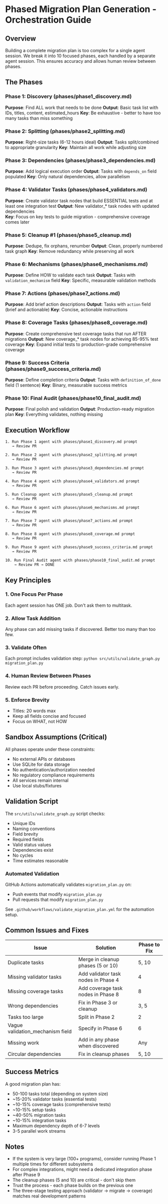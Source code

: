 # Phased Migration Plan Generation - Orchestration Guide

## Overview
Building a complete migration plan is too complex for a single agent session. We break it into 10 focused phases, each handled by a separate agent session. This ensures accuracy and allows human review between phases.

## The Phases

### Phase 1: Discovery (phases/phase1_discovery.md)
**Purpose**: Find ALL work that needs to be done
**Output**: Basic task list with IDs, titles, content, estimated_hours
**Key**: Be exhaustive - better to have too many tasks than miss something

### Phase 2: Splitting (phases/phase2_splitting.md)  
**Purpose**: Right-size tasks (6-12 hours ideal)
**Output**: Tasks split/combined to appropriate granularity
**Key**: Maintain all work while adjusting size

### Phase 3: Dependencies (phases/phase3_dependencies.md)
**Purpose**: Add logical execution order
**Output**: Tasks with `depends_on` field populated
**Key**: Only natural dependencies, allow parallelism

### Phase 4: Validator Tasks (phases/phase4_validators.md)
**Purpose**: Create validator task nodes that build ESSENTIAL tests and at least one integration test
**Output**: New validator_* task nodes with updated dependencies  
**Key**: Focus on key tests to guide migration - comprehensive coverage comes later

### Phase 5: Cleanup #1 (phases/phase5_cleanup.md)
**Purpose**: Dedupe, fix orphans, renumber
**Output**: Clean, properly numbered task graph
**Key**: Remove redundancy while preserving all work

### Phase 6: Mechanisms (phases/phase6_mechanisms.md)
**Purpose**: Define HOW to validate each task
**Output**: Tasks with `validation_mechanism` field
**Key**: Specific, measurable validation methods

### Phase 7: Actions (phases/phase7_actions.md)
**Purpose**: Add brief action descriptions
**Output**: Tasks with `action` field (brief and actionable)
**Key**: Concise, actionable instructions

### Phase 8: Coverage Tasks (phases/phase8_coverage.md)
**Purpose**: Create comprehensive test coverage tasks that run AFTER migrations
**Output**: New coverage_* task nodes for achieving 85-95% test coverage
**Key**: Expand initial tests to production-grade comprehensive coverage

### Phase 9: Success Criteria (phases/phase9_success_criteria.md)
**Purpose**: Define completion criteria
**Output**: Tasks with `definition_of_done` field (1 sentence)
**Key**: Binary, measurable success metrics

### Phase 10: Final Audit (phases/phase10_final_audit.md)
**Purpose**: Final polish and validation
**Output**: Production-ready migration plan
**Key**: Everything validates, nothing missing

## Execution Workflow

```
1. Run Phase 1 agent with phases/phase1_discovery.md prompt
   → Review PR
   
2. Run Phase 2 agent with phases/phase2_splitting.md prompt  
   → Review PR
   
3. Run Phase 3 agent with phases/phase3_dependencies.md prompt
   → Review PR
   
4. Run Phase 4 agent with phases/phase4_validators.md prompt
   → Review PR
   
5. Run Cleanup agent with phases/phase5_cleanup.md prompt
   → Review PR
   
6. Run Phase 6 agent with phases/phase6_mechanisms.md prompt
   → Review PR
   
7. Run Phase 7 agent with phases/phase7_actions.md prompt
   → Review PR
   
8. Run Phase 8 agent with phases/phase8_coverage.md prompt
   → Review PR
   
9. Run Phase 9 agent with phases/phase9_success_criteria.md prompt
   → Review PR
   
10. Run Final Audit agent with phases/phase10_final_audit.md prompt
    → Review PR → DONE
```

## Key Principles

### 1. One Focus Per Phase
Each agent session has ONE job. Don't ask them to multitask.

### 2. Allow Task Addition
Any phase can add missing tasks if discovered. Better too many than too few.

### 3. Validate Often  
Each prompt includes validation step: `python src/utils/validate_graph.py migration_plan.py`

### 4. Human Review Between Phases
Review each PR before proceeding. Catch issues early.

### 5. Enforce Brevity
- Titles: 20 words max
- Keep all fields concise and focused
- Focus on WHAT, not HOW

## Sandbox Assumptions (Critical)
All phases operate under these constraints:
- No external APIs or databases
- Use SQLite for data storage
- No authentication/authorization needed
- No regulatory compliance requirements
- All services remain internal
- Use local stubs/fixtures

## Validation Script
The `src/utils/validate_graph.py` script checks:
- Unique IDs
- Naming conventions
- Field brevity
- Required fields
- Valid status values  
- Dependencies exist
- No cycles
- Time estimates reasonable

### Automated Validation
GitHub Actions automatically validates `migration_plan.py` on:
- Push events that modify `migration_plan.py`
- Pull requests that modify `migration_plan.py`

See `.github/workflows/validate_migration_plan.yml` for the automation setup.

## Common Issues and Fixes

| Issue | Solution | Phase to Fix |
|-------|----------|--------------|
| Duplicate tasks | Merge in cleanup phases (5 or 10) | 5, 10 |
| Missing validator tasks | Add validator task nodes in Phase 4 | 4 |
| Missing coverage tasks | Add coverage task nodes in Phase 8 | 8 |
| Wrong dependencies | Fix in Phase 3 or cleanup | 3, 5 |
| Tasks too large | Split in Phase 2 | 2 |
| Vague validation_mechanism field | Specify in Phase 6 | 6 |
| Missing work | Add in any phase when discovered | Any |
| Circular dependencies | Fix in cleanup phases | 5, 10 |

## Success Metrics
A good migration plan has:
- 50-100 tasks total (depending on system size)
- ~15-20% validator tasks (essential tests)
- ~10-15% coverage tasks (comprehensive tests) 
- ~10-15% setup tasks
- ~40-50% migration tasks
- ~10-15% integration tasks
- Maximum dependency depth of 6-7 levels
- 3-5 parallel work streams

## Notes
- If the system is very large (100+ programs), consider running Phase 1 multiple times for different subsystems
- For complex integrations, might need a dedicated integration phase after Phase 9
- The cleanup phases (5 and 10) are critical - don't skip them
- Trust the process - each phase builds on the previous one
- The three-stage testing approach (validator → migrate → coverage) matches real development patterns
